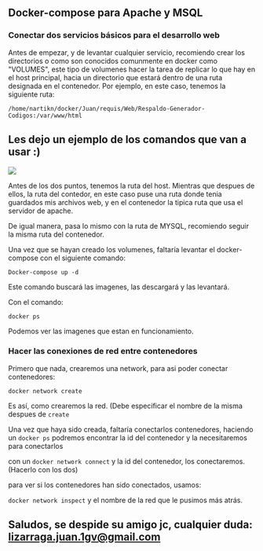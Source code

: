 ## Docker-compose para Apache y MSQL 
### Conectar dos servicios básicos para el desarrollo web
Antes de empezar, y de levantar cualquier servicio, recomiendo crear los directorios o como son conocidos comunmente en
docker como "VOLUMES", este tipo de volumenes hacer la tarea de replicar lo que hay en el host principal, hacia un directorio
que estará dentro de una ruta designada en el contenedor.
Por ejemplo, en este caso, tenemos la siguiente ruta:


`/home/nartikn/docker/Juan/requis/Web/Respaldo-Generador-Codigos:/var/www/html`

## Les dejo un ejemplo de los comandos que van a usar :)

![](https://media.giphy.com/media/v1.Y2lkPTc5MGI3NjExZDQxOGQ0MDI0NmYwYTY0MjUwNmM1MDZlZTUyMTgwZDc4ZmE2NzdjOCZjdD1n/cQmRbaSsFuDVKbhpkc/giphy.gif)


Antes de los dos puntos, tenemos la ruta del host. Mientras que despues de ellos, la ruta del contedor, en este caso
puse una ruta donde tenia guardados mis archivos web, y en el contenedor la tipica ruta que usa el servidor de apache.

De igual manera, pasa lo mismo con la ruta de MYSQL, recomiendo seguir la misma ruta del contenedor.

Una vez que se hayan creado los volumenes, faltaría levantar el docker-compose con el siguiente comando:

`Docker-compose up -d`

Este comando buscará las imagenes, las descargará y las levantará.

Con el comando:

`docker ps`

Podemos ver las imagenes que estan en funcionamiento.


### Hacer las conexiones de red entre contenedores

Primero que nada, crearemos una network, para asi poder conectar contenedores:

`docker network create`

Es así, como crearemos la red. (Debe especificar el nombre de la misma despues de `create`


Una vez que haya sido creada, faltaría conectarlos contenedores, haciendo un `docker ps` podremos encontrar la id del contenedor
y la necesitaremos para conectarlos

con un `docker network connect` y la id del contenedor, los conectaremos. (Hacerlo con los dos)


para ver si los contenedores han sido conectados, usamos:


`docker network inspect` y el nombre de la red que le pusimos más atrás.


## Saludos, se despide su amigo jc, cualquier duda: lizarraga.juan.1gv@gmail.com
